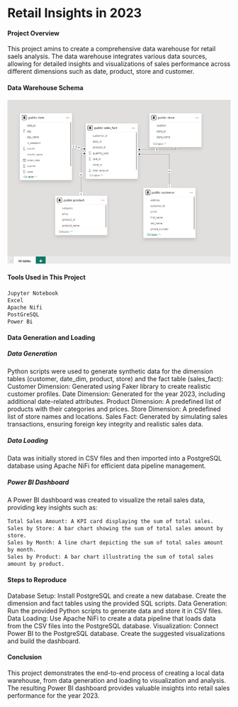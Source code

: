 # Retail Insights in 2023

#### Project Overview
This project amins to create a comprehensive data warehouse for retail saels analysis. The data warehouse integrates
various data sources, allowing for detailed insights and visualizations of sales performance across different
dimensions such as date, product, store and customer. 


#### Data Warehouse Schema

![alt text](image.png)


#### Tools Used in This Project
    Jupyter Notebook
    Excel
    Apache Nifi
    PostGreSQL
    Power Bi


#### Data Generation and Loading

##### Data Generation
Python scripts were used to generate synthetic data for the dimension tables (customer, date_dim, product, store) and the fact table (sales_fact):
    Customer Dimension: Generated using Faker library to create realistic customer profiles.
    Date Dimension: Generated for the year 2023, including additional date-related attributes.
    Product Dimension: A predefined list of products with their categories and prices.
    Store Dimension: A predefined list of store names and locations.
    Sales Fact: Generated by simulating sales transactions, ensuring foreign key integrity and realistic sales data.

##### Data Loading
Data was initially stored in CSV files and then imported into a PostgreSQL database using Apache NiFi for efficient data pipeline management.

##### Power BI Dashboard
A Power BI dashboard was created to visualize the retail sales data, providing key insights such as:

    Total Sales Amount: A KPI card displaying the sum of total sales.
    Sales by Store: A bar chart showing the sum of total sales amount by store.
    Sales by Month: A line chart depicting the sum of total sales amount by month.
    Sales by Product: A bar chart illustrating the sum of total sales amount by product.


#### Steps to Reproduce
Database Setup:
    Install PostgreSQL and create a new database.
    Create the dimension and fact tables using the provided SQL scripts.
Data Generation:
    Run the provided Python scripts to generate data and store it in CSV files.
Data Loading:
    Use Apache NiFi to create a data pipeline that loads data from the CSV files into the PostgreSQL database.
Visualization:
    Connect Power BI to the PostgreSQL database.
    Create the suggested visualizations and build the dashboard.

#### Conclusion
This project demonstrates the end-to-end process of creating a local data warehouse, from data generation and loading to visualization and analysis. The resulting Power BI dashboard provides valuable insights into retail sales performance for the year 2023.
